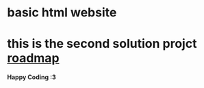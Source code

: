 # basic html website

# this is the second solution projct [roadmap](https://roadmap.sh/projects/basic-html-website)

**Happy Coding :3**
